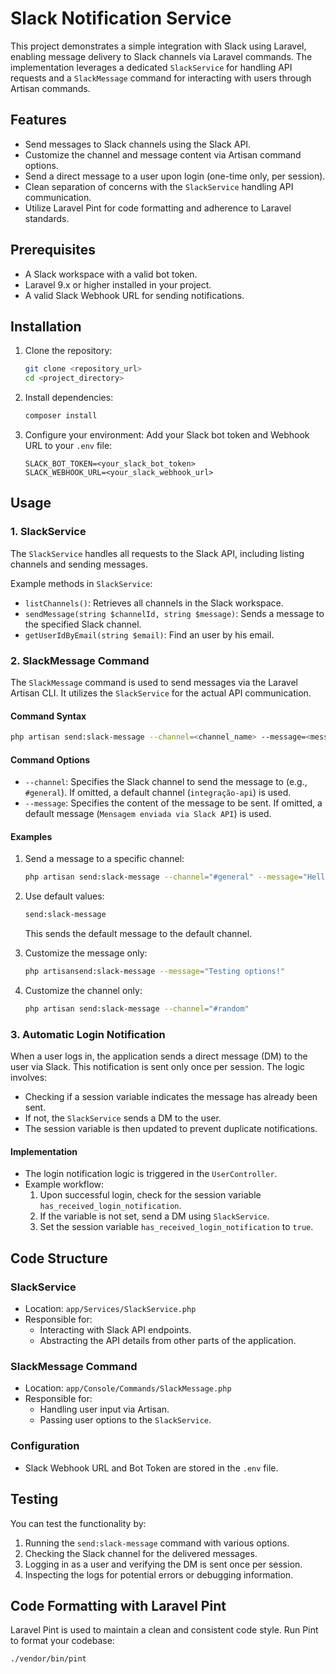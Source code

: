 # Slack Notification Service

This project demonstrates a simple integration with Slack using Laravel, enabling message delivery to Slack channels via Laravel commands. The implementation leverages a dedicated `SlackService` for handling API requests and a `SlackMessage` command for interacting with users through Artisan commands.

## Features

- Send messages to Slack channels using the Slack API.
- Customize the channel and message content via Artisan command options.
- Send a direct message to a user upon login (one-time only, per session).
- Clean separation of concerns with the `SlackService` handling API communication.
- Utilize Laravel Pint for code formatting and adherence to Laravel standards.

## Prerequisites

- A Slack workspace with a valid bot token.
- Laravel 9.x or higher installed in your project.
- A valid Slack Webhook URL for sending notifications.

## Installation

1. Clone the repository:

   ```bash
   git clone <repository_url>
   cd <project_directory>
   ```

2. Install dependencies:

   ```bash
   composer install
   ```

3. Configure your environment:
   Add your Slack bot token and Webhook URL to your `.env` file:

   ```env
   SLACK_BOT_TOKEN=<your_slack_bot_token>
   SLACK_WEBHOOK_URL=<your_slack_webhook_url>
   ```

## Usage

### 1. SlackService

The `SlackService` handles all requests to the Slack API, including listing channels and sending messages.

Example methods in `SlackService`:

- `listChannels()`: Retrieves all channels in the Slack workspace.
- `sendMessage(string $channelId, string $message)`: Sends a message to the specified Slack channel.
- `getUserIdByEmail(string $email)`: Find an user by his email.

### 2. SlackMessage Command

The `SlackMessage` command is used to send messages via the Laravel Artisan CLI. It utilizes the `SlackService` for the actual API communication.

#### Command Syntax

```bash
php artisan send:slack-message --channel=<channel_name> --message=<message_text>
```

#### Command Options

- `--channel`: Specifies the Slack channel to send the message to (e.g., `#general`). If omitted, a default channel (`integração-api`) is used.
- `--message`: Specifies the content of the message to be sent. If omitted, a default message (`Mensagem enviada via Slack API`) is used.

#### Examples

1. Send a message to a specific channel:

   ```bash
   php artisan send:slack-message --channel="#general" --message="Hello Slack!"
   ```

2. Use default values:

   ```bash
   send:slack-message
   ```

   This sends the default message to the default channel.

3. Customize the message only:

   ```bash
   php artisansend:slack-message --message="Testing options!"
   ```

4. Customize the channel only:

   ```bash
   php artisan send:slack-message --channel="#random"
   ```

### 3. Automatic Login Notification

When a user logs in, the application sends a direct message (DM) to the user via Slack. This notification is sent only once per session. The logic involves:

- Checking if a session variable indicates the message has already been sent.
- If not, the `SlackService` sends a DM to the user.
- The session variable is then updated to prevent duplicate notifications.

#### Implementation

- The login notification logic is triggered in the `UserController`.
- Example workflow:
  1. Upon successful login, check for the session variable `has_received_login_notification`.
  2. If the variable is not set, send a DM using `SlackService`.
  3. Set the session variable `has_received_login_notification` to `true`.

## Code Structure

### SlackService

- Location: `app/Services/SlackService.php`
- Responsible for:
  - Interacting with Slack API endpoints.
  - Abstracting the API details from other parts of the application.

### SlackMessage Command

- Location: `app/Console/Commands/SlackMessage.php`
- Responsible for:
  - Handling user input via Artisan.
  - Passing user options to the `SlackService`.

### Configuration

- Slack Webhook URL and Bot Token are stored in the `.env` file.

## Testing

You can test the functionality by:

1. Running the `send:slack-message` command with various options.
2. Checking the Slack channel for the delivered messages.
3. Logging in as a user and verifying the DM is sent once per session.
4. Inspecting the logs for potential errors or debugging information.

## Code Formatting with Laravel Pint

Laravel Pint is used to maintain a clean and consistent code style. Run Pint to format your codebase:

   ```bash
   ./vendor/bin/pint

   ```
